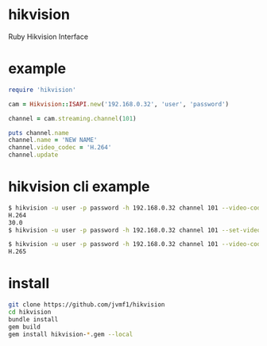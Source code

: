 # hikvision
Ruby Hikvision Interface

# example
```ruby
require 'hikvision'

cam = Hikvision::ISAPI.new('192.168.0.32', 'user', 'password')

channel = cam.streaming.channel(101)

puts channel.name
channel.name = 'NEW NAME'
channel.video_codec = 'H.264'
channel.update
```

# hikvision cli example
```sh
$ hikvision -u user -p password -h 192.168.0.32 channel 101 --video-codec --video-framerate
H.264
30.0
$ hikvision -u user -p password -h 192.168.0.32 channel 101 --set-video-codec H.265

$ hikvision -u user -p password -h 192.168.0.32 channel 101 --video-codec
H.265
```

# install
```sh
git clone https://github.com/jvmf1/hikvision
cd hikvision
bundle install
gem build
gem install hikvision-*.gem --local
```
